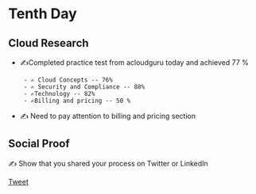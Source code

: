 <!-- This is a template you can use for quick progress days. It removes a lot of the steps we encourage you to share in the longer template 000-DAY-ARTICLE-LONG-TEMPLATE.MD-->

# Tenth Day

## Cloud Research

- ✍️Completed practice test from acloudguru today and achieved 77 %
       
       - ✍️ Cloud Concepts -- 76%
       - ✍️ Security and Compliance -- 88%
       - ✍️Technology -- 82%
       - ✍️Billing and pricing -- 50 %
        
- ✍️   Need to pay attention to billing and pricing section
## Social Proof

✍️ Show that you shared your process on Twitter or LinkedIn

[Tweet](https://twitter.com/BharathMuddada/status/1296855508385591296)
